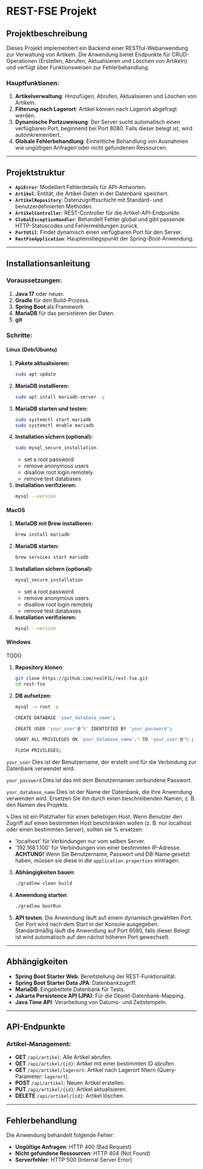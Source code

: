 
# REST-FSE Projekt

## Projektbeschreibung

Dieses Projekt implementiert ein Backend einer RESTful-Webanwendung zur Verwaltung von Artikeln. Die Anwendung bietet Endpunkte für CRUD-Operationen (Erstellen, Abrufen, Aktualisieren und Löschen von Artikeln) und verfügt über Funktionsweisen zur Fehlerbehandlung.

### Hauptfunktionen:
1. **Artikelverwaltung**: Hinzufügen, Abrufen, Aktualisieren und Löschen von Artikeln.
2. **Filterung nach Lagerort**: Artikel können nach Lagerort abgefragt werden.
3. **Dynamische Portzuweisung**: Der Server sucht automatisch einen verfügbaren Port, beginnend bei Port 8080. Falls dieser belegt ist, wird autoinkrementiert.
4. **Globale Fehlerbehandlung**: Einheitliche Behandlung von Ausnahmen wie ungültigen Anfragen oder nicht gefundenen Ressourcen.

---

## Projektstruktur

- **`ApiError`**: Modelliert Fehlerdetails für API-Antworten.
- **`Artikel`**: Entität, die Artikel-Daten in der Datenbank speichert.
- **`ArtikelRepository`**: Datenzugriffsschicht mit Standard- und benutzerdefinierten Methoden.
- **`ArtikelController`**: REST-Controller für die Artikel-API-Endpunkte.
- **`GlobalExceptionHandler`**: Behandelt Fehler global und gibt passende HTTP-Statuscodes und Fehlermeldungen zurück.
- **`PortUtil`**: Findet dynamisch einen verfügbaren Port für den Server.
- **`RestFseApplication`**: Haupteinstiegspunkt der Spring-Boot-Anwendung.

---

## Installationsanleitung

### Voraussetzungen:
1. **Java 17** oder neuer.
2. **Gradle** für den Build-Prozess.
3. **Spring Boot** als Framework
4. **MariaDB** für das persistieren der Daten.
5. **git**

### Schritte:
#### Linux (Deb/Ubuntu)
1. **Pakete aktualisieren:**
   ```bash
   sudo apt update
   ```
2. **MariaDB installieren:**
   ```bash
   sudo apt intall mariadb-server -y
   ```
3. **MariaDB starten und testen:**
   ```bash
   sudo systemctl start mariadb
   sudo systemctl enable mariadb
   ```
4. **Installation sichern (optional):**
   ```bash
   sudo mysql_secure_installation
   ```
   - set a root password
   - remove anonymous users
   - disallow root login remotely
   - remove test databases
5. **Installation verifizieren:**
   ```bash
   mysql --version
   ```

#### MacOS
1. **MariaDB mit Brew installieren:**
   ```bash
   brew install mariadb
   ```
2. **MariaDB starten:**
   ```bash
   brew services start mariadb
   ```
3. **Installation sichern (optional):**
   ```bash
   mysql_secure_installation
   ```
   - set a root password
   - remove anonymous users
   - disallow root login remotely
   - remove test databases
4. **Installation verifizieren:**
   ```bash
   mysql --version
   ```
#### Windows
TODO



1. **Repository klonen**:
   ```bash
   git clone https://github.com/realPJL/rest-fse.git
   cd rest-fse
   ```
2. **DB aufsetzen:**
   ```bash
   mysql -u root -p
   ```
   
   ```bash
   CREATE DATABASE 'your_database_name';
   ```

   ```bash
   CREATE USER 'your_user'@'%' IDENTIFIED BY 'your_password';
   ```

   ```bash
   GRANT ALL PRIVILEGES ON 'your_database_name'.* TO 'your_user'@'%';
   ```

   ```bash
   FLUSH PRIVILEGES;
   ```
```your_user``` 
Dies ist der Benutzername, der erstellt und für die Verbindung zur Datenbank verwendet wird.

```your_password``` 
Dies ist das mit dem Benutzernamen verbundene Passwort.


```your_database_name```
Dies ist der Name der Datenbank, die Ihre Anwendung verwenden wird.
Ersetzen Sie ihn durch einen beschreibenden Namen, z. B. den Namen des Projekts.

```%```
Dies ist ein Platzhalter für einen beliebigen Host. Wenn Benutzer den Zugriff auf einen bestimmten Host beschränken wollen (z. B. nur localhost oder einen bestimmten Server), sollten sie % ersetzen:
- 'localhost' für Verbindungen nur vom selben Server.
- '192.168.1.100' für Verbindungen von einer bestimmten IP-Adresse.
**ACHTUNG!**
Wenn Sie Benutzername, Passwort und DB-Name gesetzt haben, müssen sie diese in die ```application.properties``` eintragen.

3. **Abhängigkeiten bauen**:
   ```bash
   ./gradlew clean build
   ```
4. **Anwendung starten**:
   ```bash
   ./gradlew bootRun
   ```
5. **API testen**:
   Die Anwendung läuft auf einem dynamisch gewählten Port. Der Port wird nach dem Start in der Konsole ausgegeben. Standardmäßig läuft die Anwendung auf Port 8080, falls dieser Belegt ist wird automatisch auf den nächst höheren Port gewechselt.

---

## Abhängigkeiten

- **Spring Boot Starter Web**: Bereitstellung der REST-Funktionalität.
- **Spring Boot Starter Data JPA**: Datenbankzugriff.
- **MariaDB**: Eingebettete Datenbank für Tests.
- **Jakarta Persistence API (JPA)**: Für die Objekt-Datenbank-Mapping.
- **Java Time API**: Verarbeitung von Datums- und Zeitstempeln.

---

## API-Endpunkte

### Artikel-Management:
- **GET** `/api/artikel`: Alle Artikel abrufen.
- **GET** `/api/artikel/{id}`: Artikel mit einer bestimmten ID abrufen.
- **GET** `/api/artikel/lagerort`: Artikel nach Lagerort filtern (Query-Parameter: `lagerort`).
- **POST** `/api/artikel`: Neuen Artikel erstellen.
- **PUT** `/api/artikel/{id}`: Artikel aktualisieren.
- **DELETE** `/api/artikel/{id}`: Artikel löschen.

---

## Fehlerbehandlung

Die Anwendung behandelt folgende Fehler:
- **Ungültige Anfragen**: HTTP 400 (Bad Request)
- **Nicht gefundene Ressourcen**: HTTP 404 (Not Found)
- **Serverfehler**: HTTP 500 (Internal Server Error)
